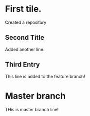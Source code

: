 
# First tile.

Created a repository

## Second Title

Added another line.

## Third Entry
This line is added to the feature branch!

# Master branch
THis is master branch line!

